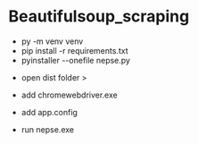 # Beautifulsoup_scraping

- py -m venv venv
- pip install -r requirements.txt
- pyinstaller --onefile nepse.py


* open dist folder >
- add chromewebdriver.exe
- add app.config

- run nepse.exe 
